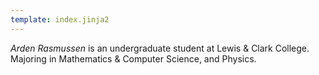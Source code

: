 ```yaml
---
template: index.jinja2
---
```


*Arden Rasmussen* is an undergraduate student at Lewis & Clark College.
Majoring in Mathematics & Computer Science, and Physics.
